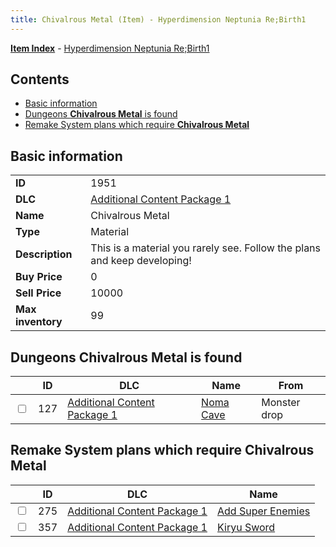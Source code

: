 ```yaml
---
title: Chivalrous Metal (Item) - Hyperdimension Neptunia Re;Birth1
---
```


[**Item Index**](/neptunia/rb1/item/index.html) - [Hyperdimension Neptunia Re;Birth1](/neptunia/rb1)

## Contents

- [Basic information](#basic-information)
- [Dungeons **Chivalrous Metal** is found](#dungeons-chivalrous-metal-is-found)
- [Remake System plans which require **Chivalrous Metal**](#remake-system-plans-which-require-chivalrous-metal)
## Basic information

|   |   |
| -- | -- |
| **ID** | 1951 |
| **DLC** | [Additional Content Package 1](/neptunia/rb1/dlc/10-pack1.html) |
| **Name** | Chivalrous Metal |
| **Type** | Material |
| **Description** | This is a material you rarely see. Follow the plans and keep developing! |
| **Buy Price** | 0 |
| **Sell Price** | 10000 |
| **Max inventory** | 99 |


## Dungeons **Chivalrous Metal** is found

|    | ID | DLC | Name | From |
| -- | -- | --- | ---- | ---- |
| <input type="checkbox" id="rb1-dungeon-10-127" class="trackbox" /> | 127 | [Additional Content Package 1](/neptunia/rb1/dlc/10-pack1.html) | [Noma Cave](/neptunia/rb1/dungeon/10-127-noma-cave.html) | Monster drop |


## Remake System plans which require **Chivalrous Metal**

|    | ID | DLC | Name |
| -- | -- | --- | ---- |
| <input type="checkbox" id="rb1-quest-10-275" class="trackbox" /> | 275 | [Additional Content Package 1](/neptunia/rb1/dlc/10-pack1.html) | [Add Super Enemies](/neptunia/rb1/quest/10-275-add-super-enemies.html) |
| <input type="checkbox" id="rb1-quest-10-357" class="trackbox" /> | 357 | [Additional Content Package 1](/neptunia/rb1/dlc/10-pack1.html) | [Kiryu Sword](/neptunia/rb1/quest/10-357-kiryu-sword.html) |
